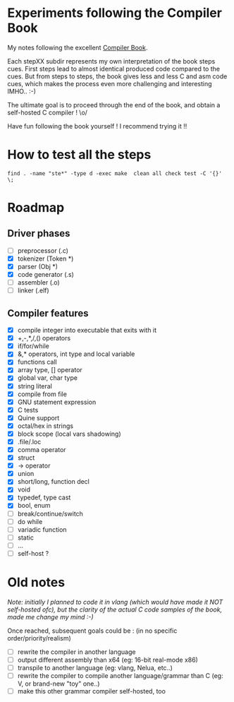 
# Experiments following the Compiler Book
My notes following the excellent [Compiler Book](https://www.sigbus.info/compilerbook).

Each stepXX subdir represents my own interpretation of the book steps cues.
First steps lead to almost identical produced code compared to the cues.
But from steps to steps, the book gives less and less C and asm code cues, which makes the process even more challenging and interesting IMHO.. :-)

The ultimate goal is to proceed through the end of the book, and obtain a self-hosted C compiler ! \o/

Have fun following the book yourself ! I recommend trying it !!

# How to test all the steps

```shell
find . -name "ste*" -type d -exec make  clean all check test -C '{}' \;
```

# Roadmap
## Driver phases
- [ ] preprocessor (.c)
- [x] tokenizer (Token *)
- [x] parser (Obj *)
- [x] code generator (.s)
- [ ] assembler (.o)
- [ ] linker (.elf)
## Compiler features
- [x] compile integer into executable that exits with it
- [x] +,-,*,/,() operators
- [x] if/for/while
- [x] &,* operators, int type and local variable
- [x] functions call
- [x] array type, [] operator
- [x] global var, char type
- [x] string literal
- [x] compile from file
- [x] GNU statement expression
- [x] C tests
- [x] Quine support
- [x] octal/hex in strings
- [x] block scope (local vars shadowing)
- [x] .file/.loc
- [x] comma operator
- [x] struct
- [x] -> operator
- [x] union
- [x] short/long, function decl
- [x] void
- [x] typedef, type cast
- [x] bool, enum
- [ ] break/continue/switch
- [ ] do while
- [ ] variadic function
- [ ] static
- [ ] ...
- [ ] self-host ?

# Old notes
*Note: initially I planned to code it in vlang (which would have made it NOT self-hosted ofc), but the clarity of the actual C code samples of the book, made me change my mind :-)*

Once reached, subsequent goals could be : (in no specific order/priority/realism)
- [ ] rewrite the compiler in another language
- [ ] output different assembly than x64  (eg: 16-bit real-mode x86)
- [ ] transpile to another language (eg: vlang, Nelua, etc..)
- [ ] rewrite the compiler to compile another language/grammar than C (eg: V, or brand-new "toy" one..)
- [ ] make this other grammar compiler self-hosted, too
